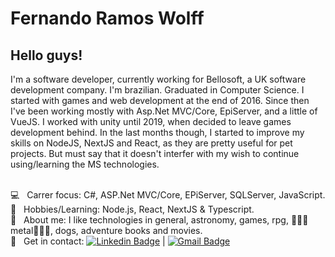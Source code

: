 
# Fernando Ramos Wolff

## Hello guys!
I'm a software developer, currently working for Bellosoft, a UK software development company. 
I'm brazilian. Graduated in Computer Science. I started with games and web development at the end of 2016. Since then I've been working mostly with Asp.Net MVC/Core, EpiServer, and a little of VueJS. I worked with unity until 2019, when decided to leave games development behind.
In the last months though, I started to improve my skills on NodeJS, NextJS and React, as they are pretty useful for pet projects. But must say that it doesn't interfer with my wish to continue using/learning the MS technologies.

 <br/> :computer: &nbsp; Carrer focus: C#, ASP.Net MVC/Core, EPiServer, SQLServer, JavaScript.
 <br/> :book: &nbsp; Hobbies/Learning: Node.js, React, NextJS & Typescript.
 <br/> 💬  &nbsp; About me: I like technologies in general, astronomy, games, rpg, :metal::skull::metal:metal:metal::skull::metal:, dogs, adventure books and movies.
 <br/> :email: &nbsp; Get in contact: [![Linkedin Badge](https://img.shields.io/badge/-FernandoWolff-blue?style=flat-square&logo=Linkedin&logoColor=white&link=https://www.linkedin.com/in/fernando-ramos-wolff-ba9638a8/)](https://www.linkedin.com/in/fernando-ramos-wolff-ba9638a8/) 
| 
[![Gmail Badge](https://img.shields.io/badge/-fernandowolffdev@gmail.com-c14438?style=flat-square&logo=Gmail&logoColor=white&link=mailto:fernandowolffdev@gmail.com)](mailto:fernandowolffdev@gmail.com)
